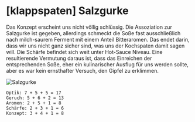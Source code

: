 # \[klappspaten\] Salzgurke

Das Konzept erscheint uns nicht völlig schlüssig. Die Assoziation zur Salzgurke ist gegeben, allerdings schmeckt die Soße fast ausschließlich nach milch-saurem Ferment mit einem Anteil Bitteraromen. Das endet darin, dass wir uns nicht ganz sicher sind, was uns der Kochspaten damit sagen will. Die Schärfe befindet sich weit unter Hot-Sauce Niveau. Eine resultierende Vermutung daraus ist, dass das Einreichen der entsprechenden Soße, eher ein kulinarischer Ausflug für uns werden sollte, aber es war kein ernsthafter Versuch, den Gipfel zu erklimmen.

![Salzgurke](https://farm5.staticflickr.com/4855/46606012221_f20c9ba261_b.jpg)

```text
Optik: 7 + 5 + 5 = 17
Geruch: 5 + 6 + 2 = 13
Aromen: 2 + 5 + 1 = 8
Schärfe: 2 + 3 + 1 = 6
Konzept: 3 + 4 + 1 = 8
```

